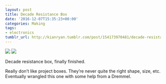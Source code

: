 ```yaml
---
layout: post
title: Decade Resistance Box
date: '2016-12-07T15:35:23+00:00'
categories: Making
tags:
- electronics
tumblr_url: http://kianryan.tumblr.com/post/154173970481/decade-resistance-box-finally-finished-really
---
```


<img src="http://78.media.tumblr.com/36180777d212633ccc35cf666af2860a/tumblr_ohu172lBRN1skrlc8o1_500.jpg" />
<img src="http://78.media.tumblr.com/e44f479c10b0154f33629376ade6c593/tumblr_ohu172lBRN1skrlc8o2_500.jpg" />

Decade resistance box, finally finished.

Really don’t like project boxes. They’re never quite the right shape, size, etc. Eventually wrangled this one with some help from a Dremmel.
